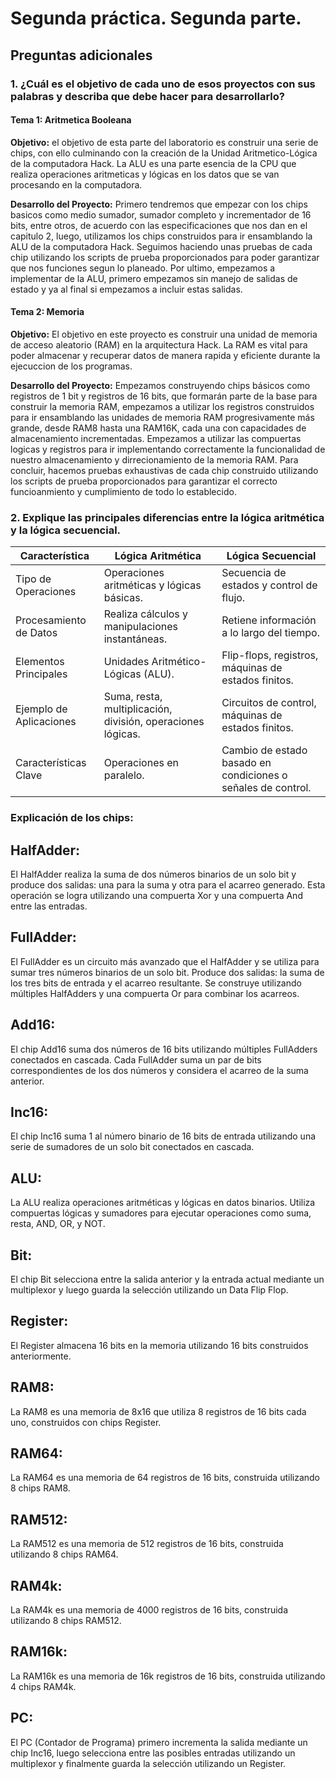 # Segunda práctica. Segunda parte.


## Preguntas adicionales

### 1. ¿Cuál es el objetivo de cada uno de esos proyectos con sus palabras y describa que debe hacer para desarrollarlo?

#### Tema 1: Aritmetica Booleana

**Objetivo:**
el objetivo de esta parte del laboratorio es construir una serie de chips, con ello culminando con la creación de la Unidad Aritmetico-Lógica de la computadora Hack. La ALU es una parte esencia de la CPU que realiza operaciones aritmeticas y lógicas en los datos que se van procesando en la computadora.

**Desarrollo del Proyecto:**
Primero tendremos que empezar con los chips basicos como medio sumador, sumador completo y incrementador de 16 bits, entre otros, de acuerdo con las especificaciones que nos dan en el capitulo 2, luego, utilizamos los chips construidos para ir ensamblando la ALU de la computadora Hack. Seguimos haciendo unas pruebas de cada chip utilizando los scripts de prueba proporcionados para poder garantizar que nos funciones segun lo planeado. Por ultimo, empezamos a implementar de la ALU, primero empezamos sin manejo de salidas de estado y ya al final si empezamos a incluir estas salidas.

#### Tema 2: Memoria

**Objetivo:** El objetivo en este proyecto es construir una unidad de memoria de acceso aleatorio (RAM) en la arquitectura Hack. La RAM es vital para poder almacenar y recuperar datos de manera rapida y eficiente durante la ejecuccion de los programas.

**Desarrollo del Proyecto:** Empezamos construyendo chips básicos como registros de 1 bit y registros de 16 bits, que formarán parte de la base para construir la memoria RAM, empezamos a utilizar los registros construidos para ir ensamblando las unidades de memoria RAM progresivamente más grande, desde RAM8 hasta una RAM16K, cada una con capacidades de almacenamiento incrementadas. Empezamos a utilizar las compuertas logicas y registros para ir implementando correctamente la funcionalidad de nuestro almacenamiento y dirrecionamiento de la memoria RAM. Para concluir, hacemos pruebas exhaustivas de cada chip construido utilizando los scripts de prueba proporcionados para garantizar el correcto funcioanmiento y cumplimiento de todo lo establecido.

### 2. Explique las principales diferencias entre la lógica aritmética y la lógica secuencial.

| Característica           | Lógica Aritmética                                  | Lógica Secuencial                                |
|--------------------------|----------------------------------------------------|---------------------------------------------------|
| Tipo de Operaciones      | Operaciones aritméticas y lógicas básicas.        | Secuencia de estados y control de flujo.         |
| Procesamiento de Datos   | Realiza cálculos y manipulaciones instantáneas.    | Retiene información a lo largo del tiempo.       |
| Elementos Principales    | Unidades Aritmético-Lógicas (ALU).                | Flip-flops, registros, máquinas de estados finitos.|
| Ejemplo de Aplicaciones  | Suma, resta, multiplicación, división, operaciones lógicas. | Circuitos de control, máquinas de estados finitos. |
| Características Clave    | Operaciones en paralelo.                           | Cambio de estado basado en condiciones o señales de control. |

### Explicación de los chips:

## HalfAdder:
El HalfAdder realiza la suma de dos números binarios de un solo bit y produce dos salidas: una para la suma y otra para el acarreo generado. Esta operación se logra utilizando una compuerta Xor y una compuerta And entre las entradas.

## FullAdder:
El FullAdder es un circuito más avanzado que el HalfAdder y se utiliza para sumar tres números binarios de un solo bit. Produce dos salidas: la suma de los tres bits de entrada y el acarreo resultante. Se construye utilizando múltiples HalfAdders y una compuerta Or para combinar los acarreos.

## Add16:
El chip Add16 suma dos números de 16 bits utilizando múltiples FullAdders conectados en cascada. Cada FullAdder suma un par de bits correspondientes de los dos números y considera el acarreo de la suma anterior.

## Inc16:
El chip Inc16 suma 1 al número binario de 16 bits de entrada utilizando una serie de sumadores de un solo bit conectados en cascada.

## ALU:
La ALU realiza operaciones aritméticas y lógicas en datos binarios. Utiliza compuertas lógicas y sumadores para ejecutar operaciones como suma, resta, AND, OR, y NOT.

## Bit:
El chip Bit selecciona entre la salida anterior y la entrada actual mediante un multiplexor y luego guarda la selección utilizando un Data Flip Flop.

## Register:
El Register almacena 16 bits en la memoria utilizando 16 bits construidos anteriormente.

## RAM8:
La RAM8 es una memoria de 8x16 que utiliza 8 registros de 16 bits cada uno, construidos con chips Register.

## RAM64:
La RAM64 es una memoria de 64 registros de 16 bits, construida utilizando 8 chips RAM8.

## RAM512:
La RAM512 es una memoria de 512 registros de 16 bits, construida utilizando 8 chips RAM64.

## RAM4k:
La RAM4k es una memoria de 4000 registros de 16 bits, construida utilizando 8 chips RAM512.

## RAM16k:
La RAM16k es una memoria de 16k registros de 16 bits, construida utilizando 4 chips RAM4k.

## PC:
El PC (Contador de Programa) primero incrementa la salida mediante un chip Inc16, luego selecciona entre las posibles entradas utilizando un multiplexor y finalmente guarda la selección utilizando un Register.





